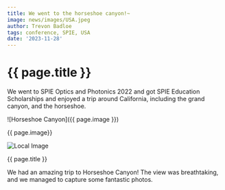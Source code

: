 ```yaml
---
title: We went to the horseshoe canyon!~
image: news/images/USA.jpeg
author: Trevon Badloe
tags: conference, SPIE, USA
date: '2023-11-28'
---
```


# {{ page.title }}


We went to SPIE Optics and Photonics 2022 and got SPIE Education Scholarships and enjoyed a trip around California, including the grand canyon, and the horseshoe.

![Horseshoe Canyon]({{ page.image }})

{{ page.image}}


<img src=" {{ page.image}} " alt="Local Image" />

{{ page.title }} 

We had an amazing trip to Horseshoe Canyon! The view was breathtaking, and we managed to capture some fantastic photos.